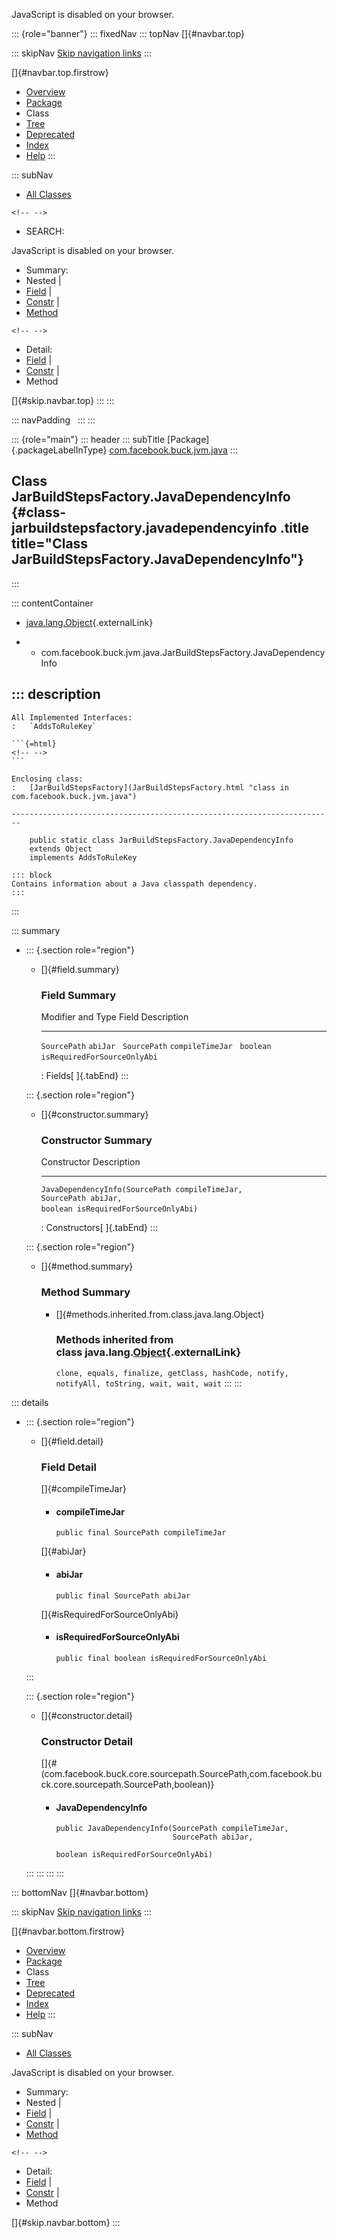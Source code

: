 <div>

JavaScript is disabled on your browser.

</div>

::: {role="banner"}
::: fixedNav
::: topNav
[]{#navbar.top}

::: skipNav
[Skip navigation links](#skip.navbar.top "Skip navigation links")
:::

[]{#navbar.top.firstrow}

-   [Overview](../../../../../index.html)
-   [Package](package-summary.html)
-   Class
-   [Tree](package-tree.html)
-   [Deprecated](../../../../../deprecated-list.html)
-   [Index](../../../../../index-all.html)
-   [Help](../../../../../help-doc.html)
:::

::: subNav
-   [All Classes](../../../../../allclasses.html)

```{=html}
<!-- -->
```
-   SEARCH:

<div>

<div>

JavaScript is disabled on your browser.

</div>

</div>

<div>

-   Summary: 
-   Nested \| 
-   [Field](#field.summary) \| 
-   [Constr](#constructor.summary) \| 
-   [Method](#method.summary)

```{=html}
<!-- -->
```
-   Detail: 
-   [Field](#field.detail) \| 
-   [Constr](#constructor.detail) \| 
-   Method

</div>

[]{#skip.navbar.top}
:::
:::

::: navPadding
 
:::
:::

::: {role="main"}
::: header
::: subTitle
[Package]{.packageLabelInType} [com.facebook.buck.jvm.java](package-summary.html)
:::

## Class JarBuildStepsFactory.JavaDependencyInfo {#class-jarbuildstepsfactory.javadependencyinfo .title title="Class JarBuildStepsFactory.JavaDependencyInfo"}
:::

::: contentContainer
-   [java.lang.Object](http://docs.oracle.com/javase/7/docs/api/java/lang/Object.html?is-external=true "class or interface in java.lang"){.externalLink}

-   -   com.facebook.buck.jvm.java.JarBuildStepsFactory.JavaDependencyInfo

::: description
-   

    All Implemented Interfaces:
    :   `AddsToRuleKey`

    ```{=html}
    <!-- -->
    ```

    Enclosing class:
    :   [JarBuildStepsFactory](JarBuildStepsFactory.html "class in com.facebook.buck.jvm.java")

    ------------------------------------------------------------------------

        public static class JarBuildStepsFactory.JavaDependencyInfo
        extends Object
        implements AddsToRuleKey

    ::: block
    Contains information about a Java classpath dependency.
    :::
:::

::: summary
-   ::: {.section role="region"}
    -   []{#field.summary}

        ### Field Summary

          Modifier and Type   Field                          Description
          ------------------- ------------------------------ -------------
          `SourcePath`        `abiJar`                        
          `SourcePath`        `compileTimeJar`                
          `boolean`           `isRequiredForSourceOnlyAbi`    

          : Fields[ ]{.tabEnd}
    :::

    ::: {.section role="region"}
    -   []{#constructor.summary}

        ### Constructor Summary

          Constructor                                                                                                                                  Description
          -------------------------------------------------------------------------------------------------------------------------------------------- -------------
          `JavaDependencyInfo​(SourcePath compileTimeJar,                   SourcePath abiJar,                   boolean isRequiredForSourceOnlyAbi)`    

          : Constructors[ ]{.tabEnd}
    :::

    ::: {.section role="region"}
    -   []{#method.summary}

        ### Method Summary

        -   []{#methods.inherited.from.class.java.lang.Object}

            ### Methods inherited from class java.lang.[Object](http://docs.oracle.com/javase/7/docs/api/java/lang/Object.html?is-external=true "class or interface in java.lang"){.externalLink}

            `clone, equals, finalize, getClass, hashCode, notify, notifyAll, toString, wait, wait, wait`
    :::
:::

::: details
-   ::: {.section role="region"}
    -   []{#field.detail}

        ### Field Detail

        []{#compileTimeJar}

        -   #### compileTimeJar

                public final SourcePath compileTimeJar

        []{#abiJar}

        -   #### abiJar

                public final SourcePath abiJar

        []{#isRequiredForSourceOnlyAbi}

        -   #### isRequiredForSourceOnlyAbi

                public final boolean isRequiredForSourceOnlyAbi
    :::

    ::: {.section role="region"}
    -   []{#constructor.detail}

        ### Constructor Detail

        []{#<init>(com.facebook.buck.core.sourcepath.SourcePath,com.facebook.buck.core.sourcepath.SourcePath,boolean)}

        -   #### JavaDependencyInfo

                public JavaDependencyInfo​(SourcePath compileTimeJar,
                                          SourcePath abiJar,
                                          boolean isRequiredForSourceOnlyAbi)
    :::
:::
:::
:::

::: bottomNav
[]{#navbar.bottom}

::: skipNav
[Skip navigation links](#skip.navbar.bottom "Skip navigation links")
:::

[]{#navbar.bottom.firstrow}

-   [Overview](../../../../../index.html)
-   [Package](package-summary.html)
-   Class
-   [Tree](package-tree.html)
-   [Deprecated](../../../../../deprecated-list.html)
-   [Index](../../../../../index-all.html)
-   [Help](../../../../../help-doc.html)
:::

::: subNav
-   [All Classes](../../../../../allclasses.html)

<div>

<div>

JavaScript is disabled on your browser.

</div>

</div>

<div>

-   Summary: 
-   Nested \| 
-   [Field](#field.summary) \| 
-   [Constr](#constructor.summary) \| 
-   [Method](#method.summary)

```{=html}
<!-- -->
```
-   Detail: 
-   [Field](#field.detail) \| 
-   [Constr](#constructor.detail) \| 
-   Method

</div>

[]{#skip.navbar.bottom}
:::
